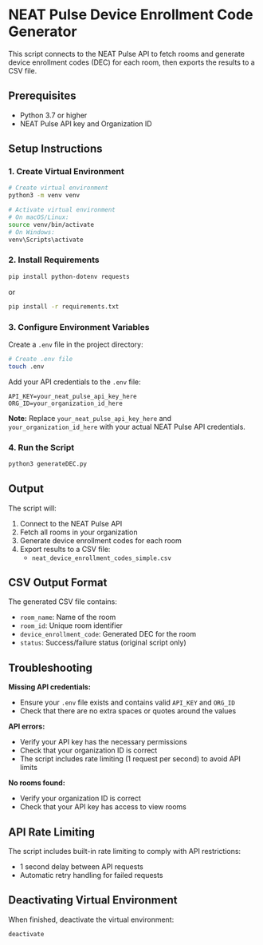 # NEAT Pulse Device Enrollment Code Generator

This script connects to the NEAT Pulse API to fetch rooms and generate device enrollment codes (DEC) for each room, then exports the results to a CSV file.

## Prerequisites

- Python 3.7 or higher
- NEAT Pulse API key and Organization ID

## Setup Instructions

### 1. Create Virtual Environment

```bash
# Create virtual environment
python3 -m venv venv

# Activate virtual environment
# On macOS/Linux:
source venv/bin/activate
# On Windows:
venv\Scripts\activate
```

### 2. Install Requirements

```bash
pip install python-dotenv requests
```
or 

```bash
pip install -r requirements.txt
```

### 3. Configure Environment Variables

Create a `.env` file in the project directory:

```bash
# Create .env file
touch .env
```

Add your API credentials to the `.env` file:

```
API_KEY=your_neat_pulse_api_key_here
ORG_ID=your_organization_id_here
```

**Note:** Replace `your_neat_pulse_api_key_here` and `your_organization_id_here` with your actual NEAT Pulse API credentials.

### 4. Run the Script
```bash
python3 generateDEC.py
```

## Output

The script will:
1. Connect to the NEAT Pulse API
2. Fetch all rooms in your organization
3. Generate device enrollment codes for each room
4. Export results to a CSV file:
   - `neat_device_enrollment_codes_simple.csv`

## CSV Output Format

The generated CSV file contains:
- `room_name`: Name of the room
- `room_id`: Unique room identifier
- `device_enrollment_code`: Generated DEC for the room
- `status`: Success/failure status (original script only)

## Troubleshooting

**Missing API credentials:**
- Ensure your `.env` file exists and contains valid `API_KEY` and `ORG_ID`
- Check that there are no extra spaces or quotes around the values

**API errors:**
- Verify your API key has the necessary permissions
- Check that your organization ID is correct
- The script includes rate limiting (1 request per second) to avoid API limits

**No rooms found:**
- Verify your organization ID is correct
- Check that your API key has access to view rooms

## API Rate Limiting

The script includes built-in rate limiting to comply with API restrictions:
- 1 second delay between API requests
- Automatic retry handling for failed requests

## Deactivating Virtual Environment

When finished, deactivate the virtual environment:

```bash
deactivate
```
